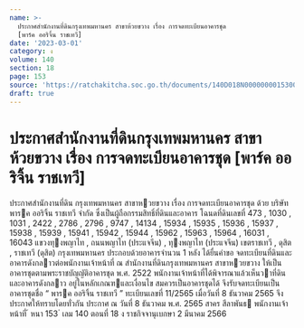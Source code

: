 ```yaml
---
name: >-
  ประกาศสำนักงานที่ดินกรุงเทพมหานคร สาขาห้วยขวาง เรื่อง การจดทะเบียนอาคารชุด
  [พาร์ค ออริจิ้น ราชเทวี]
date: '2023-03-01'
category: ง
volume: 140
section: 18
page: 153
source: 'https://ratchakitcha.soc.go.th/documents/140D018N0000000015300.pdf'
draft: true
---
```


# ประกาศสำนักงานที่ดินกรุงเทพมหานคร สาขาห้วยขวาง เรื่อง การจดทะเบียนอาคารชุด [พาร์ค ออริจิ้น ราชเทวี]

ประกาศสํานักงานที่ดิน กรุงเทพมหานคร สาขาหวยขวาง เรื่อง การจดทะเบียนอาคารชุด ด้วย บริษัท พารค ออริจิ้น ราชเทวี จํากัด ซึ่งเป็นผู้ถือกรรมสิทธิ์ที่ดินและอาคาร โฉนดที่ดินเลขที่ 473 , 1030 , 1031 , 2422 , 2786 , 2796 , 9747 , 14134 , 15934 , 15935 , 15936 , 15937 , 15938 , 15939 , 15941 , 15942 , 15944 , 15962 , 15963 , 15964 , 16031 , 16043 แขวงทุงพญาไท , ถนนพญาไท (ประแจจีน) , ทุงพญาไท (ประแจจีน) เขตราชเทวี , ดุสิต , ราชเทวี (ดุสิต) กรุงเทพมหานคร ประกอบด้วยอาคารจํานวน 1 หลัง ได้ยื่นคําขอ จดทะเบียนที่ดินและอาคารดังกลาวต่อพนักงานเจ้าหน้าที่ ณ สํานักงานที่ดินกรุงเทพมหานคร สาขาหวยขวาง ให้เป็นอาคารชุดตามพระราชบัญญัติอาคารชุด พ.ศ. 2522 พนักงานเจ้าหน้าที่ได้พิจารณาแล้วเห็นวาที่ดินและอาคารดังกลาว อยู่ในหลักเกณฑและเงื่อนไข สมควรเป็นอาคารชุดได้ จึงรับจดทะเบียนเป็นอาคารชุดชื่อ “ พารค ออริจิ้น ราชเทวี ” ทะเบียนเลขที่ 11/2565 เมื่อวันที่ 8 ธันวาคม 2565 จึงประกาศให้ทราบโดยทั่วกัน ประกาศ ณ วันที่ 8 ธันวาคม พ.ศ. 2565 สาคร สีลาพันธ พนักงานเจ้าหน้าที่ ้ หนา 153 ่ เลม 140 ตอนที่ 18 ง ราชกิจจานุเบกษา 2 มีนาคม 2566
